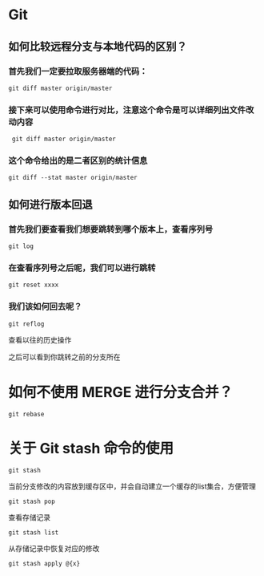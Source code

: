 # Git

## 如何比较远程分支与本地代码的区别？

### 首先我们一定要拉取服务器端的代码：
```
git diff master origin/master
```

### 接下来可以使用命令进行对比，注意这个命令是可以详细列出文件改动内容
```
 git diff master origin/master
```

### 这个命令给出的是二者区别的统计信息
```
git diff --stat master origin/master
```

## 如何进行版本回退
### 首先我们要查看我们想要跳转到哪个版本上，查看序列号
```
git log
```

### 在查看序列号之后呢，我们可以进行跳转
```
git reset xxxx
```
### 我们该如何回去呢？
```
git reflog
```
查看以往的历史操作

之后可以看到你跳转之前的分支所在

# 如何不使用 MERGE 进行分支合并？
```
git rebase
``` 

# 关于 Git stash 命令的使用
```
git stash
```
当前分支修改的内容放到缓存区中，并会自动建立一个缓存的list集合，方便管理

```
git stash pop
```

查看存储记录
```
git stash list
```

从存储记录中恢复对应的修改
```
git stash apply @{x}
```



